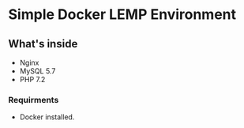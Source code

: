 # Simple Docker LEMP Environment

## What's inside
- Nginx
- MySQL 5.7
- PHP 7.2

### Requirments
- Docker installed.